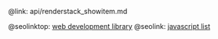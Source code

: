 @link: api/renderstack_showitem.md

@seolinktop: [web development library](https://webix.com)
@seolink: [javascript list](https://webix.com/widget/list/)